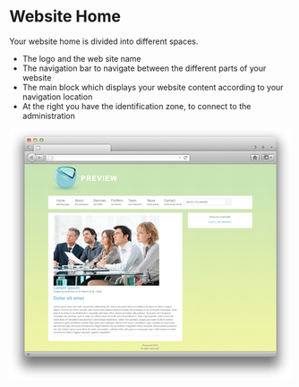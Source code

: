 # Website Home

Your website home is divided into different spaces.

* The logo and the web site name
* The navigation bar to navigate between the different parts of your website
* The main block which displays your website content according to your navigation location
* At the right you have the identification zone, to connect to the administration

![](post-news-04.png)